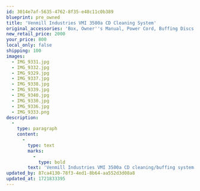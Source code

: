 ```yaml
---
id: 3014e7af-5635-4762-8f35-e48c11c0b389
blueprint: pre_owned
title: 'Venmill Industries VMI 3500a CD Cleaning System'
original_accessories: 'Box, Owner''s Manual, Power Cord, Buffing Discs'
new_retail_price: 2000
your_price: 800
local_only: false
shipping: 100
images:
  - IMG_9331.jpg
  - IMG_9332.jpg
  - IMG_9329.jpg
  - IMG_9337.jpg
  - IMG_9338.jpg
  - IMG_9339.jpg
  - IMG_9340.jpg
  - IMG_9330.jpg
  - IMG_9336.jpg
  - IMG_9333.png
description:
  -
    type: paragraph
    content:
      -
        type: text
        marks:
          -
            type: bold
        text: 'Venmill Industries VMI 3500a CD cleaning/buffing system. Unit belonged to a client that passed away and seems to be in good working and physical condition. The slip shows that the unit was purchased in 2023 as a "refurbished" model. Currently a refurbished unit sells for $1,200.00 on the manufacturers web site. Original box, but no internal packing - we will pack for secure shipping however. Owner''s manual, power cord and a new set of buffing discs included. Not entirely what the unit sold new for, but we estimate around $2,000.00'
updated_by: 87ca4130-78f3-4ed1-8b64-aa552d3d08a8
updated_at: 1721833395
---
```

